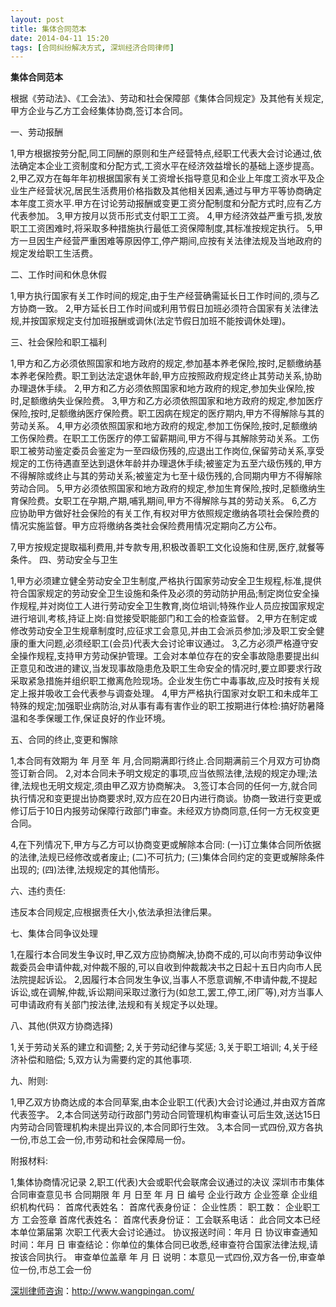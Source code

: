 ```yaml
---
layout: post
title: 集体合同范本
date: 2014-04-11 15:20
tags: [合同纠纷解决方式, 深圳经济合同律师]
---
```

<strong>集体合同范本</strong>

根据《劳动法》、《工会法》、劳动和社会保障部《集体合同规定》及其他有关规定,甲方企业与乙方工会经集体协商,签订本合同。

一、劳动报酬

1,甲方根据按劳分配,同工同酬的原则和生产经营特点,经职工代表大会讨论通过,依法确定本企业工资制度和分配方式,工资水平在经济效益增长的基础上逐步提高。
2,甲乙双方在每年年初根据国家有关工资增长指导意见和企业上年度工资水平及企业生产经营状况,居民生活费用价格指数及其他相关因素,通过与甲方平等协商确定本年度工资水平.甲方在讨论劳动报酬或变更工资分配制度和分配方式时,应有乙方代表参加。
3,甲方按月以货币形式支付职工工资。
4,甲方经济效益严重亏损,发放职工工资困难时,将采取多种措施执行最低工资保障制度,其标准按规定执行。
5,甲方一旦因生产经营严重困难等原因停工,停产期间,应按有关法律法规及当地政府的规定发给职工生活费。

二、工作时间和休息休假

1,甲方执行国家有关工作时间的规定,由于生产经营确需延长日工作时间的,须与乙方协商一致。
2,甲方延长日工作时间或利用节假日加班必须符合国家有关法律法规,并按国家规定支付加班报酬或调休(法定节假日加班不能按调休处理)。

三、社会保险和职工福利

1,甲方和乙方必须依照国家和地方政府的规定,参加基本养老保险,按时,足额缴纳基本养老保险费。职工到达法定退休年龄,甲方应按照政府规定终止其劳动关系,协助办理退休手续。
2,甲方和乙方必须依照国家和地方政府的规定,参加失业保险,按时,足额缴纳失业保险费。
3,甲方和乙方必须依照国家和地方政府的规定,参加医疗保险,按时,足额缴纳医疗保险费。职工因病在规定的医疗期内,甲方不得解除与其的劳动关系。
4,甲方必须依照国家和地方政府的规定,参加工伤保险,按时,足额缴纳工伤保险费。在职工工伤医疗的停工留薪期间,甲方不得与其解除劳动关系。工伤职工被劳动鉴定委员会鉴定为一至四级伤残的,应退出工作岗位,保留劳动关系,享受规定的工伤待遇直至达到退休年龄并办理退休手续;被鉴定为五至六级伤残的,甲方不得解除或终止与其的劳动关系;被鉴定为七至十级伤残的,合同期内甲方不得解除劳动合同。
5,甲方必须依照国家和地方政府的规定,参加生育保险,按时,足额缴纳生育保险费。女职工在孕期,产期,哺乳期间,甲方不得解除与其的劳动关系。
6,乙方应协助甲方做好社会保险的有关工作,有权对甲方依照规定缴纳各项社会保险费的情况实施监督。甲方应将缴纳各类社会保险费用情况定期向乙方公布。

7,甲方按规定提取福利费用,并专款专用,积极改善职工文化设施和住房,医疗,就餐等条件。
四、劳动安全与卫生

1,甲方必须建立健全劳动安全卫生制度,严格执行国家劳动安全卫生规程,标准,提供符合国家规定的劳动安全卫生设施和条件及必须的劳动防护用品;制定岗位安全操作规程,并对岗位工人进行劳动安全卫生教育,岗位培训;特殊作业人员应按国家规定进行培训,考核,持证上岗:自觉接受职能部门和工会的检查监督。
2,甲方在制定或修改劳动安全卫生规章制度时,应征求工会意见,并由工会派员参加;涉及职工安全健康的重大问题,必须经职工(会员)代表大会讨论审议通过。
3,乙方必须严格遵守安全操作规程,支持甲方劳动保护管理。工会对本单位存在的安全事故隐患要提出纠正意见和改进的建议,当发现事故隐患危及职工生命安全的情况时,要立即要求行政采取紧急措施并组织职工撤离危险现场。企业发生伤亡中毒事故,应及时按有关规定上报并吸收工会代表参与调查处理。
4,甲方严格执行国家对女职工和未成年工特殊的规定;加强职业病防治,对从事有毒有害作业的职工按期进行体检:搞好防暑降温和冬季保暖工作,保证良好的作业环境。

五、合同的终止,变更和懈除

1,本合同有效期为 年 月至 年 月,合同期满即行终止.合同期满前三个月双方可协商签订新合同。
2,对本合同未予明文规定的事项,应当依照法律,法规的规定办理;法律,法规也无明文规定,须由甲乙双方协商解决。
3,签订本合同的任何一方,就合同执行情况和变更提出协商要求时,双方应在20日内进行商谈。协商一致进行变更或修订后于10日内报劳动保障行政部门审查。未经双方协商同意,任何一方无权变更合同。

4,在下列情况下,甲方与乙方可以协商变更或解除本合同:
(一)订立集体合同所依据的法律,法规已经修改或者废止;
(二)不可抗力;
(三)集体合同约定的变更或解除条件出现的;
(四)法律,法规规定的其他情形。

六、违约责任:

违反本合同规定,应根据责任大小,依法承担法律后果。

七、集体合同争议处理

1,在履行本合同发生争议时,甲乙双方应协商解决,协商不成的,可以向市劳动争议仲裁委员会申请仲裁,对仲裁不服的,可以自收到仲裁裁决书之日起十五日内向市人民法院提起诉讼。
2,因履行本合同发生争议,当事人不愿意调解,不申请仲裁,不提起诉讼,或在调解,仲裁,诉讼期间采取过激行为(如怠工,罢工,停工,闭厂等),对方当事人可申请政府有关部门按法律,法规和有关规定予以处理。

八、其他(供双方协商选择)

1,关于劳动关系的建立和调整;
2,关于劳动纪律与奖惩;
3,关于职工培训;
4,关于经济补偿和赔偿;
5,双方认为需要约定的其他事项.

九、附则:

1,甲乙双方协商达成的本合同草案,由本企业职工(代表)大会讨论通过,并由双方首席代表签字。
2,本合同送劳动行政部门劳动合同管理机构审查认可后生效,送达15日内劳动合同管理机构未提出异议的,本合同即行生效。
3,本合同一式四份,双方各执一份,市总工会一份,市劳动和社会保障局一份。

附报材料:

1,集体协商情况记录
2,职工(代表)大会或职代会联席会议通过的决议
深圳市市集体合同审查意见书
合同期限 年 月 日至 年 月 日
编号
企业行政方
企业签章
企业组织机构代码：
首席代表姓名： 首席代表身份证：
企业性质：
职工数：
企业职工方
工会签章
首席代表姓名： 首席代表身份证：
工会联系电话：
此合同文本已经本单位第届第 次职工代表大会讨论通过。
协议报送时间：年月 日
协议审查通知时间：年月 日
审查结论：你单位的集体合同已收悉,经审查符合国家法律法规,请按该合同执行。
审查单位盖章 年 月 日
说明：本意见一式四份,双方各一份,审查单位一份,市总工会一份




<a href="http://www.wangpingan.com/">深圳律师咨询</a>：<a href="http://www.wangpingan.com/">http://www.wangpingan.com/</a>

